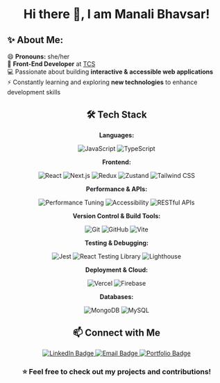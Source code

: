 <h1 align="center"> Hi there 👋, I am Manali Bhavsar! </h1>

<h2>✨ About Me:</h2>

😄 **Pronouns:** she/her  
🚀 **Front-End Developer** at [TCS](https://www.tcs.com/)  
💻 Passionate about building **interactive & accessible web applications**  
⚡ Constantly learning and exploring **new technologies** to enhance development skills  
   



<h2 align="center">🛠️ Tech Stack</h2>  

<p align="center"><strong>Languages:</strong></p>  
<p align="center">
  <img src="https://img.shields.io/badge/JavaScript-F7DF1E?style=flat&logo=javascript&logoColor=black" alt="JavaScript">
  <img src="https://img.shields.io/badge/TypeScript-3178C6?style=flat&logo=typescript&logoColor=white" alt="TypeScript">
</p>

<p align="center"><strong>Frontend:</strong></p>  
<p align="center">
  <img src="https://img.shields.io/badge/React-61DAFB?style=flat&logo=react&logoColor=black" alt="React">
  <img src="https://img.shields.io/badge/Next.js-000000?style=flat&logo=next.js&logoColor=white" alt="Next.js">
  <img src="https://img.shields.io/badge/Redux-764ABC?style=flat&logo=redux&logoColor=white" alt="Redux">
  <img src="https://img.shields.io/badge/Zustand-8C8C8C?style=flat" alt="Zustand">
  <img src="https://img.shields.io/badge/Tailwind CSS-38B2AC?style=flat&logo=tailwind-css&logoColor=white" alt="Tailwind CSS">
</p>

<p align="center"><strong>Performance & APIs:</strong></p>  
<p align="center">
  <img src="https://img.shields.io/badge/Performance Tuning-orange?style=flat" alt="Performance Tuning">
  <img src="https://img.shields.io/badge/Accessibility-blue?style=flat" alt="Accessibility">
  <img src="https://img.shields.io/badge/RESTful APIs-005571?style=flat" alt="RESTful APIs">
</p>

<p align="center"><strong>Version Control & Build Tools:</strong></p>  
<p align="center">
  <img src="https://img.shields.io/badge/Git-F05032?style=flat&logo=git&logoColor=white" alt="Git">
  <img src="https://img.shields.io/badge/GitHub-181717?style=flat&logo=github&logoColor=white" alt="GitHub">
  <img src="https://img.shields.io/badge/Vite-646CFF?style=flat&logo=vite&logoColor=white" alt="Vite">
</p>

<p align="center"><strong>Testing & Debugging:</strong></p>  
<p align="center">
  <img src="https://img.shields.io/badge/Jest-C21325?style=flat&logo=jest&logoColor=white" alt="Jest">
  <img src="https://img.shields.io/badge/React Testing Library-E33332?style=flat&logo=testing-library&logoColor=white" alt="React Testing Library">
  <img src="https://img.shields.io/badge/Lighthouse-F44B21?style=flat&logo=lighthouse&logoColor=white" alt="Lighthouse">
</p>

<p align="center"><strong>Deployment & Cloud:</strong></p>  
<p align="center">
  <img src="https://img.shields.io/badge/Vercel-000000?style=flat&logo=vercel&logoColor=white" alt="Vercel">
  <img src="https://img.shields.io/badge/Firebase-FFCA28?style=flat&logo=firebase&logoColor=black" alt="Firebase">
</p>

<p align="center"><strong>Databases:</strong></p>  
<p align="center">
  <img src="https://img.shields.io/badge/MongoDB-47A248?style=flat&logo=mongodb&logoColor=white" alt="MongoDB">
  <img src="https://img.shields.io/badge/MySQL-4479A1?style=flat&logo=mysql&logoColor=white" alt="MySQL">
</p>



<h2 align="center">📫 Connect with Me</h2>  

<p align="center">
  <a href="https://www.linkedin.com/in/manali-bhavsar/" target="_blank">
    <img src="https://img.shields.io/badge/LinkedIn-0A66C2?style=for-the-badge&logo=linkedin&logoColor=white" alt="LinkedIn Badge">
  </a>
  <a href="mailto:manalisbhavsar@gmail.com">
    <img src="https://img.shields.io/badge/Email-D14836?style=for-the-badge&logo=gmail&logoColor=white" alt="Email Badge">
  </a>
  <a href="https://manalibhavsar.vercel.app/" target="_blank">
    <img src="https://img.shields.io/badge/Portfolio-24292F?style=for-the-badge&logo=github&logoColor=white" alt="Portfolio Badge">
  </a>
</p>



<h3 align="center">⭐️ Feel free to check out my projects and contributions!</h3>
